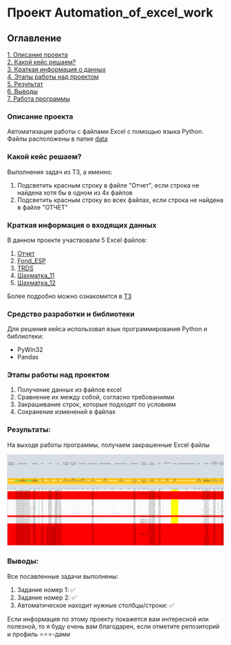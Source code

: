 # Проект Automation_of_excel_work

## Оглавление  
[1. Описание проекта](README.md#Описание-проекта)  
[2. Какой кейс решаем?](README.md#Какой-кейс-решаем)  
[3. Краткая информация о данных](README.md#Краткая-информация-о-данных)  
[4. Этапы работы над проектом](README.md#Этапы-работы-над-проектом)  
[5. Результат](README.md#Результат)    
[6. Выводы](README.md#Выводы)
<br>[7. Работа программы](README.md#Работа-программы)

### Описание проекта
Автоматизация работы с файлами Excel с помощью языка Python. Файлы расположены в папке [data](data)

### Какой кейс решаем?    
Выполнения задач из ТЗ, а именно:
1)  Подсветить красным строку в файле "Отчет", если строка не найдена хотя бы в одном из 4х файлов
2)  Подсветить красным строку во всех файлах, если строка не найдена в файле "ОТЧЕТ"

### Краткая информация о входящих данных
В данном проекте участвовали 5 Excel файлов:
1) [Отчет](start_data/ОТЧЕТ%2001.2023.xlsx)
2) [Fond_ESP](start_data/Fond_ESP%2012.2022.xlsx)
3) [TRDS](start_data/TRDS%2012.2022.xlsx)
4) [Шахматка_11](start_data/ШАХМАТКА%2011.2022.xls)
5) [Шахматка_12](start_data/ШАХМАТКА%2012.2022.xls)

Более подробно можно ознакомится в [Т3](ТЗ.xlsx)

### Средство разработки и библиотеки
Для решения кейса использовал язык программирования Python и библиотеки:
* PyWin32
* Pandas

### Этапы работы над проектом 
1) Получение данных из файлов excel
2) Сравнение их между собой, согласно требованиями
3) Закрашивание строк, которые подходят по условиям
4) Сохранение изменений в файлах

### Результаты:
На выходе работы программы, получаем закрашенные Excel файлы

![image](photo/resilt_work_python.png)

### Выводы:

Все посавленные задачи выполнены:
1) Задание номер 1: ✅
2) Задание номер 2: ✅
3) Автоматическое находит нужные столбцы/строки: ✅

Если информация по этому проекту покажется вам интересной или полезной, то я буду очень вам благодарен, если отметите репозиторий и профиль ⭐️⭐️⭐️-дами
